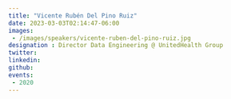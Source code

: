```yaml
---
title: "Vicente Rubén Del Pino Ruiz"
date: 2023-03-03T02:14:47-06:00
images: 
 - /images/speakers/vicente-ruben-del-pino-ruiz.jpg
designation : Director Data Engineering @ UnitedHealth Group
twitter: 
linkedin: 
github: 
events:
 - 2020
---
```



